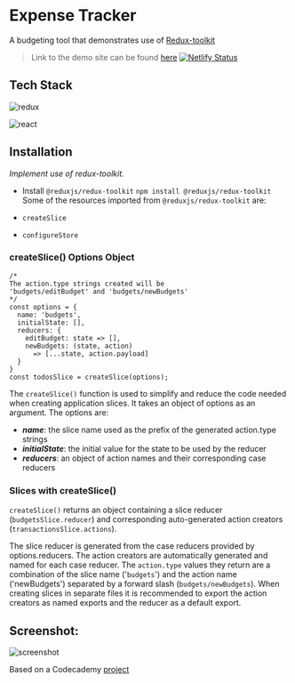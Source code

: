 # Expense Tracker

A budgeting tool that demonstrates use of [Redux-toolkit](https://redux-toolkit.js.org/)

> Link to the demo site can be found [here](https://expenses-redux.netlify.app/)
[![Netlify Status](https://api.netlify.com/api/v1/badges/d54540d6-9c7b-48fb-93f7-d73a76741e0f/deploy-status)](https://app.netlify.com/sites/expenses-redux/deploys)

## Tech Stack

![redux](https://camo.githubusercontent.com/3a2650b6854cb790e3af41a1cefa87df32efc07aad12d0c0f128a7fbc5998ac3/68747470733a2f2f696d672e736869656c64732e696f2f7374617469632f76313f7374796c653d666f722d7468652d6261646765266d6573736167653d526564757826636f6c6f723d373634414243266c6f676f3d5265647578266c6f676f436f6c6f723d464646464646266c6162656c3d)

![react](https://camo.githubusercontent.com/67a01fa7cf337616274f39c070a11638f2e65720e414ef55b8dd3f9c2a803b2a/68747470733a2f2f696d672e736869656c64732e696f2f7374617469632f76313f7374796c653d666f722d7468652d6261646765266d6573736167653d526561637426636f6c6f723d323232323232266c6f676f3d5265616374266c6f676f436f6c6f723d363144414642266c6162656c3d)

## Installation

_Implement use of redux-toolkit._

- Install ```@reduxjs/redux-toolkit```
```npm install @reduxjs/redux-toolkit```
Some of the resources imported from ```@reduxjs/redux-toolkit``` are:

- ```createSlice```
- ```configureStore```

### createSlice() Options Object
```
/*
The action.type strings created will be
'budgets/editBudget' and 'budgets/newBudgets'
*/
const options = {
  name: 'budgets',
  initialState: [],
  reducers: {
    editBudget: state => [],
    newBudgets: (state, action) 
      => [...state, action.payload]
  }
}
const todosSlice = createSlice(options);
```

The ```createSlice()``` function is used to simplify and reduce the code needed when creating application slices. It takes an object of options as an argument. The options are:

- ***name***: the slice name used as the prefix of the generated action.type strings
- ***initialState***: the initial value for the state to be used by the reducer
- ***reducers***: an object of action names and their corresponding case reducers


### Slices with createSlice()

```createSlice()``` returns an object containing a slice reducer (```budgetsSlice.reducer```) and corresponding auto-generated action creators (```transactionsSlice.actions```).

The slice reducer is generated from the case reducers provided by options.reducers.
The action creators are automatically generated and named for each case reducer. The ```action.type``` values they return are a combination of the slice name ('```budgets```') and the action name ('newBudgets') separated by a forward slash (```budgets/newBudgets```).
When creating slices in separate files it is recommended to export the action creators as named exports and the reducer as a default export.

## Screenshot:

![screenshot](https://res.cloudinary.com/codelikeagirl29/image/upload/v1672305439/projects/expenses-redux_v334y5.png)

Based on a Codecademy [project](https://www.codecademy.com/journeys/full-stack-engineer/paths/fscj-22-front-end-development/tracks/fscj-22-redux/modules/wdcp-22-refactoring-with-redux-toolkit-0c4bcc8a-00fd-46da-b307-24609df68b34/projects/redux-expense-tracker)